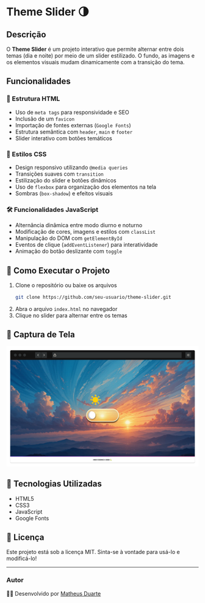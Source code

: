 # Theme Slider 🌗

## Descrição
O **Theme Slider** é um projeto interativo que permite alternar entre dois temas (dia e noite) por meio de um slider estilizado. O fundo, as imagens e os elementos visuais mudam dinamicamente com a transição do tema.

## Funcionalidades

### 🔹 Estrutura HTML
- Uso de `meta tags` para responsividade e SEO
- Inclusão de um `favicon`
- Importação de fontes externas (`Google Fonts`)
- Estrutura semântica com `header`, `main` e `footer`
- Slider interativo com botões temáticos

### 🎨 Estilos CSS
- Design responsivo utilizando `@media queries`
- Transições suaves com `transition`
- Estilização do slider e botões dinâmicos
- Uso de `flexbox` para organização dos elementos na tela
- Sombras (`box-shadow`) e efeitos visuais

### 🛠️ Funcionalidades JavaScript
- Alternância dinâmica entre modo diurno e noturno
- Modificação de cores, imagens e estilos com `classList`
- Manipulação do DOM com `getElementById`
- Eventos de clique (`addEventListener`) para interatividade
- Animação do botão deslizante com `toggle`

## 📌 Como Executar o Projeto
1. Clone o repositório ou baixe os arquivos
   ```sh
   git clone https://github.com/seu-usuario/theme-slider.git
   ```
2. Abra o arquivo `index.html` no navegador
3. Clique no slider para alternar entre os temas

## 📸 Captura de Tela
![Theme Slider](assets/images/sc1.png)

## 📌 Tecnologias Utilizadas
- HTML5
- CSS3
- JavaScript
- Google Fonts

## 📄 Licença
Este projeto está sob a licença MIT. Sinta-se à vontade para usá-lo e modificá-lo!

---
### Autor
👨‍💻 Desenvolvido por [Matheus Duarte](https://www.linkedin.com/in/imatheusduarte/)

